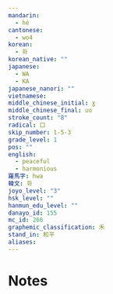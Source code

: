 ```yaml
---
mandarin:
  - hé
cantonese:
  - wo4
korean:
  - 화
korean_native: ""
japanese:
  - WA
  - KA
japanese_nanori: ""
vietnamese:
middle_chinese_initial: ɣ
middle_chinese_final: uɑ
stroke_count: "8"
radical: 口
skip_number: 1-5-3
grade_level: 1
pos: ""
english:
  - peaceful
  - harmonious
羅馬字: hwa
韓文: 화
joyo_level: "3"
hsk_level: ""
hanmun_edu_level: ""
danayo_id: 155
mc_id: 266
graphemic_classification: 禾
stand_in: 和平
aliases:
---
```


# Notes
